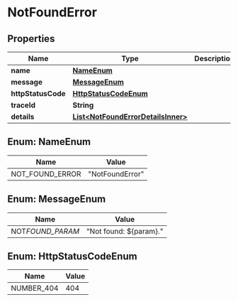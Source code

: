 # NotFoundError

## Properties

| Name               | Type                                                                      | Description | Notes      |
| ------------------ | ------------------------------------------------------------------------- | ----------- | ---------- |
| **name**           | [**NameEnum**](#NameEnum)                                                 |             |            |
| **message**        | [**MessageEnum**](#MessageEnum)                                           |             |            |
| **httpStatusCode** | [**HttpStatusCodeEnum**](#HttpStatusCodeEnum)                             |             |            |
| **traceId**        | **String**                                                                |             |            |
| **details**        | [**List&lt;NotFoundErrorDetailsInner&gt;**](NotFoundErrorDetailsInner.md) |             | [optional] |

## Enum: NameEnum

| Name            | Value                     |
| --------------- | ------------------------- |
| NOT_FOUND_ERROR | &quot;NotFoundError&quot; |

## Enum: MessageEnum

| Name             | Value                            |
| ---------------- | -------------------------------- |
| NOT*FOUND_PARAM* | &quot;Not found: ${param}.&quot; |

## Enum: HttpStatusCodeEnum

| Name       | Value |
| ---------- | ----- |
| NUMBER_404 | 404   |
